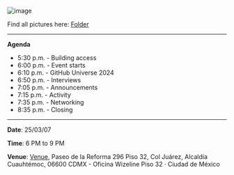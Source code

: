 ![image](./assets/GitTogetherCDMX_Official_250307.jpeg)

Find all pictures here: [Folder](./assets/)

-----------

**Agenda**

- 5:30 p.m. - Building access
- 6:00 p.m. - Event starts
- 6:10 p.m. - GitHub Universe 2024
- 6:50 p.m. - Interviews
- 7:05 p.m. - Announcements
- 7:15 p.m. - Activity
- 7:35 p.m. - Networking
- 8:35 p.m. - Closing

-----------

**Date**: 25/03/07

**Time**: 6 PM to 9 PM 

**Venue**: [Venue](https://www.meetup.com/gittogether-cdmx/events/305793648/), Paseo de la Reforma 296 Piso 32, Col Juárez, Alcaldía Cuauhtémoc, 06600 CDMX - Oficina Wizeline Piso 32 · Ciudad de México
